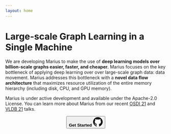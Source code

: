 ```yaml
---
layout: home
---
```


# Large-scale Graph Learning in a Single Machine

We are developing Marius to make the use of **deep learning models over billion-scale graphs easier, faster, and cheaper.** Marius focuses on the key bottleneck of applying deep learning over over large-scale graph data: data movement. Marius addresses this bottleneck with a **novel data flow architecture** that maximizes resource utilization of the entire memory hierarchy (including disk, CPU, and GPU memory). 

Marius is under active development and available under the Apache-2.0 License. You can learn more about Marius from our recent [OSDI 21](https://www.youtube.com/watch?v=XP9kUuipK1A) and [VLDB 21](https://www.youtube.com/watch?v=8-WQ-eJFUEg) talks.

<p align="center">
  <a href="https://github.com/marius-team/marius"><button class="button button1"><b>Get Started</b> <img style="width:30px;" src="/assets/github.png"></button></a>
</p>